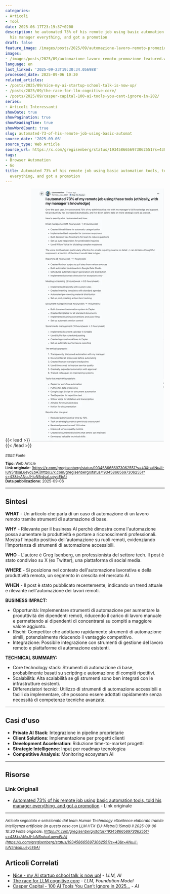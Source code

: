 ```yaml
---
categories:
- Articoli
- Tool
date: 2025-06-17T23:19:37+0200
description: he automated 73% of his remote job using basic automation tools, told
  his manager everything, and got a promotion
draft: false
feature_image: /images/posts/2025/09/automazione-lavoro-remoto-promozione-featured.webp
images:
- /images/posts/2025/09/automazione-lavoro-remoto-promozione-featured.webp
language: en
last_linked: '2025-09-23T19:30:34.056988'
processed_date: 2025-09-06 10:30
related_articles:
- /posts/2025/09/nice-my-ai-startup-school-talk-is-now-up/
- /posts/2025/09/the-race-for-llm-cognitive-core/
- /posts/2025/09/casper-capital-100-ai-tools-you-cant-ignore-in-202/
series:
- Articoli Interessanti
showDate: true
showPagination: true
showReadingTime: true
showWordCount: true
slug: automated-73-of-his-remote-job-using-basic-automat
source_date: '2025-09-06'
source_type: Web Article
source_url: https://x.com/gregisenberg/status/1934586656973062551?s=43&t=ANuJI-IuN5rdsaLueycEbA
tags:
- Browser Automation
- Go
title: Automated 73% of his remote job using basic automation tools, told his manager
  everything, and got a promotion
---
```


{{< lead >}}
![Featured image](/images/posts/2025/09/automazione-lavoro-remoto-promozione-featured.webp)
{{< /lead >}}

<small>
#### Fonte

**Tipo:** Web Article  
**Link originale:** [https://x.com/gregisenberg/status/1934586656973062551?s=43&t=ANuJI-IuN5rdsaLueycEbA](https://x.com/gregisenberg/status/1934586656973062551?s=43&t=ANuJI-IuN5rdsaLueycEbA)  
**Data pubblicazione:** 2025-09-06

</small>

---

## Sintesi

**WHAT** - Un articolo che parla di un caso di automazione di un lavoro remoto tramite strumenti di automazione di base.

**WHY** - Rilevante per il business AI perché dimostra come l'automazione possa aumentare la produttività e portare a riconoscimenti professionali. Mostra l'impatto positivo dell'automazione su ruoli remoti, evidenziando l'importanza di strumenti di automazione accessibili.

**WHO** - L'autore è Greg Isenberg, un professionista del settore tech. Il post è stato condiviso su X (ex Twitter), una piattaforma di social media.

**WHERE** - Si posiziona nel contesto dell'automazione lavorativa e della produttività remota, un segmento in crescita nel mercato AI.

**WHEN** - Il post è stato pubblicato recentemente, indicando un trend attuale e rilevante nell'automazione dei lavori remoti.

**BUSINESS IMPACT:**
- Opportunità: Implementare strumenti di automazione per aumentare la produttività dei dipendenti remoti, riducendo il carico di lavoro manuale e permettendo ai dipendenti di concentrarsi su compiti a maggiore valore aggiunto.
- Rischi: Competitor che adottano rapidamente strumenti di automazione simili, potenzialmente riducendo il vantaggio competitivo.
- Integrazione: Possibile integrazione con strumenti di gestione del lavoro remoto e piattaforme di automazione esistenti.

**TECHNICAL SUMMARY:**
- Core technology stack: Strumenti di automazione di base, probabilmente basati su scripting e automazione di compiti ripetitivi.
- Scalabilità: Alta scalabilità se gli strumenti sono ben integrati con le infrastrutture esistenti.
- Differenziatori tecnici: Utilizzo di strumenti di automazione accessibili e facili da implementare, che possono essere adottati rapidamente senza necessità di competenze tecniche avanzate.

---

## Casi d'uso

- **Private AI Stack**: Integrazione in pipeline proprietarie
- **Client Solutions**: Implementazione per progetti clienti
- **Development Acceleration**: Riduzione time-to-market progetti
- **Strategic Intelligence**: Input per roadmap tecnologica
- **Competitive Analysis**: Monitoring ecosystem AI

---



## Risorse

### Link Originali
- [Automated 73% of his remote job using basic automation tools, told his manager everything, and got a promotion](https://x.com/gregisenberg/status/1934586656973062551?s=43&t=ANuJI-IuN5rdsaLueycEbA) - Link originale


---

*<small>Articolo segnalato e selezionato dal team Human Technology eXcellence elaborato tramite intelligenza artificiale (in questo caso con LLM HTX-EU-Mistral3.1Small) il 2025-09-06 10:30
Fonte originale: [https://x.com/gregisenberg/status/1934586656973062551?s=43&t=ANuJI-IuN5rdsaLueycEbA](https://x.com/gregisenberg/status/1934586656973062551?s=43&t=ANuJI-IuN5rdsaLueycEbA)</small>*

## Articoli Correlati

- [Nice - my AI startup school talk is now up!](/posts/2025/09/nice-my-ai-startup-school-talk-is-now-up/) - *LLM, AI*
- [The race for LLM cognitive core](/posts/2025/09/the-race-for-llm-cognitive-core/) - *LLM, Foundation Model*
- [Casper Capital - 100 AI Tools You Can’t Ignore in 2025...](/posts/2025/09/casper-capital-100-ai-tools-you-cant-ignore-in-202/) - *AI*